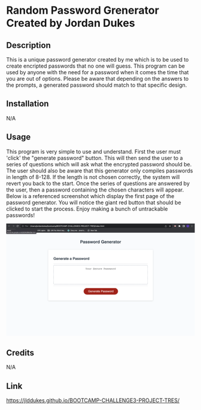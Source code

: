 # Random Password Grenerator Created by Jordan Dukes

## Description

This is a unique password generator created by me which is to be used to create encripted passwords that no one will guess. This program can be used by anyone with the need for a password when it comes the time that you are out of options. Please be aware that depending on the answers to the prompts, a generated password should match to that specific design.


## Installation

N/A

## Usage

This program is very simple to use and understand. First the user must 'click' the "generate password" button. This will then send the user to a series of questions which will ask what the encrypted password should be. The user should also be aware that this generator only compiles passwords in length of 8-128. If the length is not chosen correctly, the system will revert you back to the start. Once the series of questions are answered by the user, then a password containing the chosen characters will appear. Below is a referenced screenshot which display the first page of the password generator. You will notice the giant red button that should be clicked to start the process. Enjoy making a bunch of untrackable passwords!

![alt text](assets/Pic.png)

## Credits

N/A

## Link

https://jlddukes.github.io/BOOTCAMP-CHALLENGE3-PROJECT-TRES/
